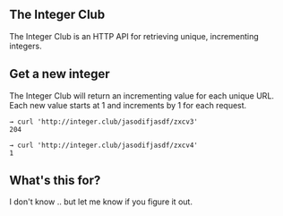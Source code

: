 The Integer Club
----------------

The Integer Club is an HTTP API for retrieving unique, incrementing integers.

## Get a new integer

The Integer Club will return an incrementing value for each unique URL. Each
new value starts at 1 and increments by 1 for each request.

    → curl 'http://integer.club/jasodifjasdf/zxcv3'
    204

    → curl 'http://integer.club/jasodifjasdf/zxcv4'
    1

## What's this for?

I don't know .. but let me know if you figure it out.
